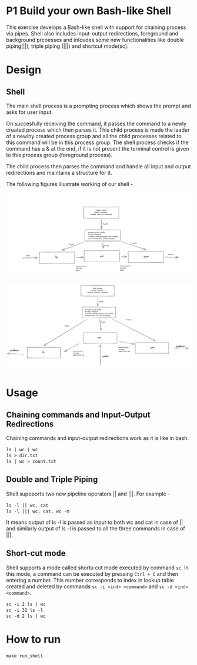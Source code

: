 # P1 Build your own Bash-like Shell

This exercise develops a Bash-like shell with support for chaining process via pipes. Shell also includes input-output redirections, foreground and background prcoesses and inlcudes some new functionalities like double piping(||), triple piping (|||) and shortcut mode(sc).

# Design

## Shell

The main shell process is a prompting process which shows the prompt and asks for user input.

On succesfully receiving the command, it passes the command to a newly created process which then parses it. This child process is made the leader of a newlhy created process group and all the child processes related to this command will be in this process group. The shell process checks if the command has a & at the end, if it is not present the terminal control is given to this process group (foreground process).

The child process then parses the command and handle all input and output redirections and maintains a structure for it.

The following figures illustrate working of our shell - 

![design_1](../assets/p1_design_1.png)

![design_1](../assets/p1_design_2.png)


# Usage

## Chaining commands and Input-Output Redirections

Chaining commands and input-output redirections work as it is like in bash.

    ls | wc | wc
    ls > dir.txt
    ls | wc > count.txt

## Double and Triple Piping

Shell supoports two new pipeline operators || and |||. For example - 

    ls -l || wc, cat
    ls -l ||| wc, cat, wc -m

It means output of ls -l is passed as input to both wc and cat in case of || and similarly output of ls -l is passed to all the three commands in case of |||.

## Short-cut mode

Shell supports a mode called shortu cut mode executed by command `sc`. In this mode, a command can be executed by pressing `Ctrl + C` and then entering a number. This number corresponds to index in lookup table created and deleted by commands `sc -i <ind> <command>` and `sc -d <ind> <command>`.

    sc -i 2 ls | wc
    sc -i 32 ls -l
    sc -d 2 ls | wc

# How to run
    make run_shell